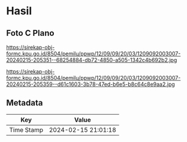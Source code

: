 # Hasil

## Foto C Plano

https://sirekap-obj-formc.kpu.go.id/8504/pemilu/ppwp/12/09/09/20/03/1209092003007-20240215-205351--68254884-db72-4850-a505-1342c4b692b2.jpg

https://sirekap-obj-formc.kpu.go.id/8504/pemilu/ppwp/12/09/09/20/03/1209092003007-20240215-205359--d61c1603-3b78-47ed-b6e5-b8c64c8e9aa2.jpg


## Metadata

| Key        | Value               |
| ---------- | ------------------- |
| Time Stamp | 2024-02-15 21:01:18 |



